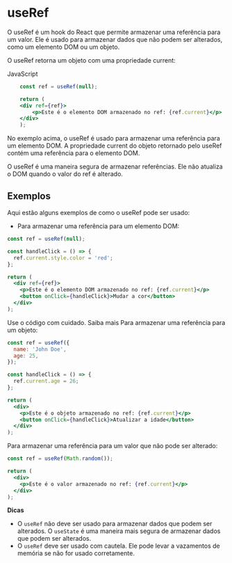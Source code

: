 
# useRef


O useRef é um hook do React que permite armazenar uma referência para um valor. Ele é usado para armazenar dados que não podem ser alterados, como um elemento DOM ou um objeto.


O useRef retorna um objeto com uma propriedade current:

JavaScript

``` jsx
    const ref = useRef(null);

    return (
    <div ref={ref}>
        <p>Este é o elemento DOM armazenado no ref: {ref.current}</p>
    </div>
    );
```

No exemplo acima, o useRef é usado para armazenar uma referência para um elemento DOM. A propriedade current do objeto retornado pelo useRef contém uma referência para o elemento DOM.

O useRef é uma maneira segura de armazenar referências. Ele não atualiza o DOM quando o valor do ref é alterado.

## Exemplos

Aqui estão alguns exemplos de como o useRef pode ser usado:

- Para armazenar uma referência para um elemento DOM:
``` jsx
const ref = useRef(null);

const handleClick = () => {
  ref.current.style.color = 'red';
};

return (
  <div ref={ref}>
    <p>Este é o elemento DOM armazenado no ref: {ref.current}</p>
    <button onClick={handleClick}>Mudar a cor</button>
  </div>
);
```

Use o código com cuidado. Saiba mais
Para armazenar uma referência para um objeto:
``` jsx
const ref = useRef({
  name: 'John Doe',
  age: 25,
});

const handleClick = () => {
  ref.current.age = 26;
};

return (
  <div>
    <p>Este é o objeto armazenado no ref: {ref.current}</p>
    <button onClick={handleClick}>Atualizar a idade</button>
  </div>
);
```

Para armazenar uma referência para um valor que não pode ser alterado:
``` jsx
const ref = useRef(Math.random());

return (
  <div>
    <p>Este é o valor armazenado no ref: {ref.current}</p>
  </div>
);
```

**Dicas**

* O `useRef` não deve ser usado para armazenar dados que podem ser alterados. O `useState` é uma maneira mais segura de armazenar dados que podem ser alterados.
* O `useRef` deve ser usado com cautela. Ele pode levar a vazamentos de memória se não for usado corretamente.